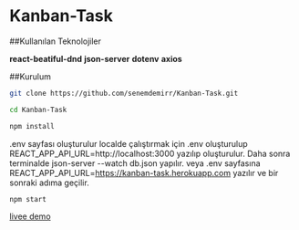 # Kanban-Task

##Kullanılan Teknolojiler

**react-beatiful-dnd**
**json-server**
**dotenv**
**axios**

##Kurulum

```bash
git clone https://github.com/senemdemirr/Kanban-Task.git
```
```bash
cd Kanban-Task
```
```bash
npm install
```
.env sayfası oluşturulur 
localde çalıştırmak için .env oluşturulup REACT_APP_API_URL=http://localhost:3000 yazılıp oluşturulur. Daha sonra terminalde json-server --watch db.json yapılır.
veya .env sayfasına REACT_APP_API_URL=https://kanban-task.herokuapp.com yazılır ve bir sonraki adıma geçilir.

```bash
npm start
```


[livee demo](https://extraordinary-cactus-4e5235.netlify.app/)

